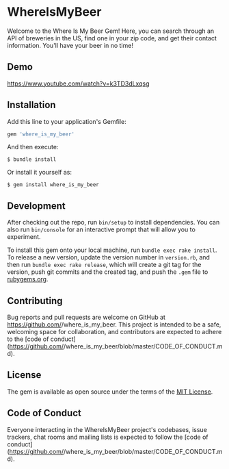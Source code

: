 # WhereIsMyBeer

Welcome to the Where Is My Beer Gem! Here, you can search through an API of breweries in the US, find one in your zip code, and get their contact information. You'll have your beer in no time! 

## Demo

https://www.youtube.com/watch?v=k3TD3dLxqsg

## Installation

Add this line to your application's Gemfile:

```ruby
gem 'where_is_my_beer'
```

And then execute:

    $ bundle install

Or install it yourself as:

    $ gem install where_is_my_beer

## Development

After checking out the repo, run `bin/setup` to install dependencies. You can also run `bin/console` for an interactive prompt that will allow you to experiment.

To install this gem onto your local machine, run `bundle exec rake install`. To release a new version, update the version number in `version.rb`, and then run `bundle exec rake release`, which will create a git tag for the version, push git commits and the created tag, and push the `.gem` file to [rubygems.org](https://rubygems.org).

## Contributing

Bug reports and pull requests are welcome on GitHub at https://github.com/<github lankaukk>/where_is_my_beer. This project is intended to be a safe, welcoming space for collaboration, and contributors are expected to adhere to the [code of conduct](https://github.com/<github lankaukk>/where_is_my_beer/blob/master/CODE_OF_CONDUCT.md).

## License

The gem is available as open source under the terms of the [MIT License](https://opensource.org/licenses/MIT).

## Code of Conduct

Everyone interacting in the WhereIsMyBeer project's codebases, issue trackers, chat rooms and mailing lists is expected to follow the [code of conduct](https://github.com/<github lankaukk>/where_is_my_beer/blob/master/CODE_OF_CONDUCT.md).
